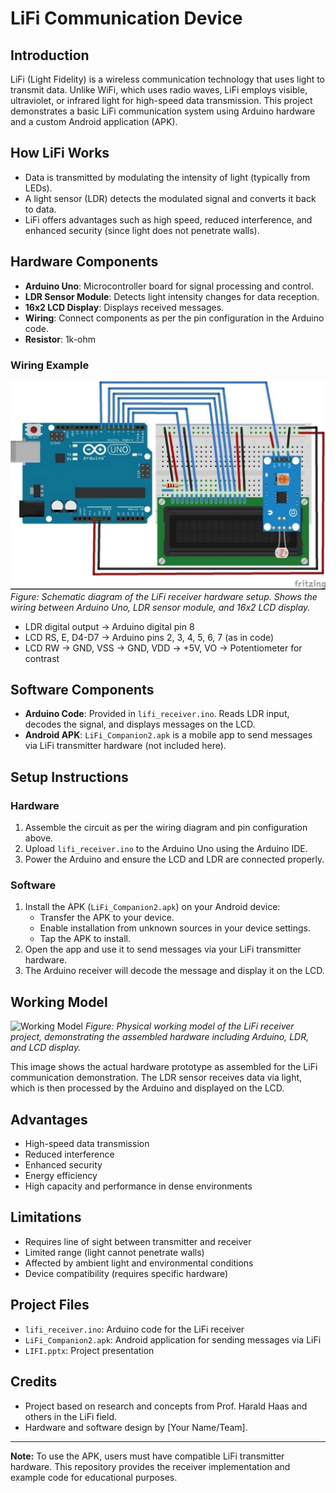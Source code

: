 # LiFi Communication Device

## Introduction
LiFi (Light Fidelity) is a wireless communication technology that uses light to transmit data. Unlike WiFi, which uses radio waves, LiFi employs visible, ultraviolet, or infrared light for high-speed data transmission. This project demonstrates a basic LiFi communication system using Arduino hardware and a custom Android application (APK).

## How LiFi Works
- Data is transmitted by modulating the intensity of light (typically from LEDs).
- A light sensor (LDR) detects the modulated signal and converts it back to data.
- LiFi offers advantages such as high speed, reduced interference, and enhanced security (since light does not penetrate walls).

## Hardware Components
- **Arduino Uno**: Microcontroller board for signal processing and control.
- **LDR Sensor Module**: Detects light intensity changes for data reception.
- **16x2 LCD Display**: Displays received messages.
- **Wiring**: Connect components as per the pin configuration in the Arduino code.
- **Resistor**: 1k-ohm

### Wiring Example

![Schematic Diagram](schematic_diagram.jpeg)
*Figure: Schematic diagram of the LiFi receiver hardware setup. Shows the wiring between Arduino Uno, LDR sensor module, and 16x2 LCD display.*

- LDR digital output → Arduino digital pin 8
- LCD RS, E, D4-D7 → Arduino pins 2, 3, 4, 5, 6, 7 (as in code)
- LCD RW → GND, VSS → GND, VDD → +5V, VO → Potentiometer for contrast

## Software Components
- **Arduino Code**: Provided in `lifi_receiver.ino`. Reads LDR input, decodes the signal, and displays messages on the LCD.
- **Android APK**: `LiFi_Companion2.apk` is a mobile app to send messages via LiFi transmitter hardware (not included here).

## Setup Instructions
### Hardware
1. Assemble the circuit as per the wiring diagram and pin configuration above.
2. Upload `lifi_receiver.ino` to the Arduino Uno using the Arduino IDE.
3. Power the Arduino and ensure the LCD and LDR are connected properly.

### Software
1. Install the APK (`LiFi_Companion2.apk`) on your Android device:
    - Transfer the APK to your device.
    - Enable installation from unknown sources in your device settings.
    - Tap the APK to install.
2. Open the app and use it to send messages via your LiFi transmitter hardware.
3. The Arduino receiver will decode the message and display it on the LCD.

## Working Model

![Working Model](working_model.jpeg)
*Figure: Physical working model of the LiFi receiver project, demonstrating the assembled hardware including Arduino, LDR, and LCD display.*

This image shows the actual hardware prototype as assembled for the LiFi communication demonstration. The LDR sensor receives data via light, which is then processed by the Arduino and displayed on the LCD.


## Advantages
- High-speed data transmission
- Reduced interference
- Enhanced security
- Energy efficiency
- High capacity and performance in dense environments

## Limitations
- Requires line of sight between transmitter and receiver
- Limited range (light cannot penetrate walls)
- Affected by ambient light and environmental conditions
- Device compatibility (requires specific hardware)

## Project Files
- `lifi_receiver.ino`: Arduino code for the LiFi receiver
- `LiFi_Companion2.apk`: Android application for sending messages via LiFi
- `LIFI.pptx`: Project presentation

## Credits
- Project based on research and concepts from Prof. Harald Haas and others in the LiFi field.
- Hardware and software design by [Your Name/Team].

---

**Note:** To use the APK, users must have compatible LiFi transmitter hardware. This repository provides the receiver implementation and example code for educational purposes.
